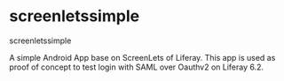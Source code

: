 # screenletssimple
screenletssimple

A simple Android App base on ScreenLets of Liferay. This app is used as proof of concept to test login with SAML over Oauthv2 on Liferay 6.2.
